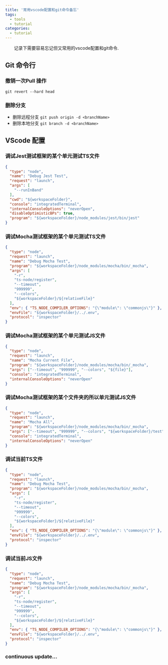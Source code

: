 ```yaml
---
title: '常用vscode配置和git命令备忘'
tags:
  - tools
  - tutorial
categories:
  - tutorial
---
```

&emsp;&emsp;记录下需要容易忘记但又常用的vscode配置和git命令.

 
## Git 命令行

### 撤销一次Pull 操作

`git revert --hard head`

### 删除分支

- 删除远程分支 `git push origin -d <branchName>`
- 删除本地分支 `git branch -d <branchName>`

## VScode 配置

### 调试Jest测试框架的某个单元测试TS文件

```json 
{
  "type": "node",
  "name": "Debug Jest Test",
  "request": "launch",
  "args": [
    "--runInBand"
  ],
  "cwd": "${workspaceFolder}",
  "console": "integratedTerminal",
  "internalConsoleOptions": "neverOpen",
  "disableOptimisticBPs": true,
  "program": "${workspaceFolder}/node_modules/jest/bin/jest"
}
```

### 调试Mocha测试框架的某个单元测试TS文件

```json 
{
  "type": "node",
  "request": "launch",
  "name": "Debug Mocha Test",
  "program": "${workspaceFolder}/node_modules/mocha/bin/_mocha",
  "args": [
    "-r",
    "ts-node/register",
    "--timeout",
    "999999",
    "--colors",
    "${workspaceFolder}/${relativeFile}"
  ],
  "env": { "TS_NODE_COMPILER_OPTIONS": "{\"module\": \"commonjs\"}" },
  "envFile": "${workspaceFolder}/../.env",
  "protocol": "inspector"
}
```

### 调试Mocha测试框架的某个单元测试JS文件

```json 
{
  "type": "node",
  "request": "launch",
  "name": "Mocha Current File",
  "program": "${workspaceFolder}/node_modules/mocha/bin/_mocha",
  "args": ["--timeout", "999999", "--colors", "${file}"],
  "console": "integratedTerminal",
  "internalConsoleOptions": "neverOpen"
}
```

### 调试Mocha测试框架的某个文件夹的所以单元测试JS文件

```json 
{
  "type": "node",
  "request": "launch",
  "name": "Mocha All",
  "program": "${workspaceFolder}/node_modules/mocha/bin/_mocha",
  "args": ["--timeout", "999999", "--colors", "${workspaceFolder}/test"],
  "console": "integratedTerminal",
  "internalConsoleOptions": "neverOpen"
}
```

### 调试当前TS文件

```json 
{
  "type": "node",
  "request": "launch",
  "name": "Debug Mocha Test",
  "program": "${workspaceFolder}/node_modules/mocha/bin/_mocha",
  "args": [
    "-r",
    "ts-node/register",
    "--timeout",
    "999999",
    "--colors",
    "${workspaceFolder}/${relativeFile}"
  ],
  "env": { "TS_NODE_COMPILER_OPTIONS": "{\"module\": \"commonjs\"}" },
  "envFile": "${workspaceFolder}/../.env",
  "protocol": "inspector"
}
```

### 调试当前JS文件

```json 
{
  "type": "node",
  "request": "launch",
  "name": "Debug Mocha Test",
  "program": "${workspaceFolder}/node_modules/mocha/bin/_mocha",
  "args": [
    "-r",
    "ts-node/register",
    "--timeout",
    "999999",
    "--colors",
    "${workspaceFolder}/${relativeFile}"
  ],
  "env": { "TS_NODE_COMPILER_OPTIONS": "{\"module\": \"commonjs\"}" },
  "envFile": "${workspaceFolder}/../.env",
  "protocol": "inspector"
}
```

### continuous update...
